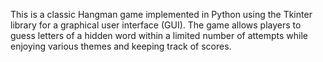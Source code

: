 This is a classic Hangman game implemented in Python using the Tkinter library for a graphical user interface (GUI). The game allows players to guess letters of a hidden word within a limited number of attempts while enjoying various themes and keeping track of scores.
